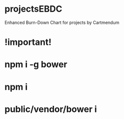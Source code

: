 # projectsEBDC
Enhanced Burn-Down Chart for projects by Cartmendum

# !important!
# npm i -g bower
# npm i
# public/vendor/bower i

